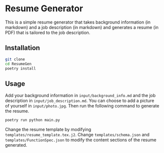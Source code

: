 # Resume Generator 

This is a simple resume generator that takes background information (in markdown) and a job description (in markdown) and generates a resume (in PDF) that is tailored to the job description.

## Installation

```bash
git clone
cd ResumeGen
poetry install
```

## Usage
Add your background information in `input/background_info.md` and the job description in `input/job_description.md`. You can choose to add a picture of yourself in `input/photo.jpg`. Then run the following command to generate the resume.

```bash
poetry run python main.py
```

Change the resume template by modifying `templates/resume_template.tex.j2`. Change `templates/schema.json` and `templates/FunctionSpec.json` to modify the content sections of the resume generated.




